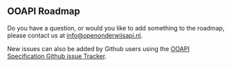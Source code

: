 ## OOAPI Roadmap

Do you have a question, or would you like to add something to the roadmap,
please contact us at info@openonderwijsapi.nl.

New issues can also be added by Github users using the [OOAPI Specification Github issue Tracker](https://github.com/open-education-api/specification/issues).

